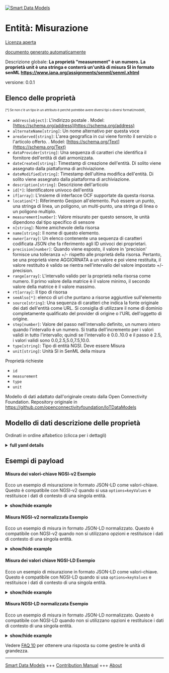 <!-- 10-Header -->  
[![Smart Data Models](https://smartdatamodels.org/wp-content/uploads/2022/01/SmartDataModels_logo.png "Logo")](https://smartdatamodels.org)  
Entità: Misurazione  
===================<!-- /10-Header -->  
<!-- 15-License -->  
[Licenza aperta](https://github.com/smart-data-models//dataModel.OCF/blob/master/Measurement/LICENSE.md)  
[documento generato automaticamente](https://docs.google.com/presentation/d/e/2PACX-1vTs-Ng5dIAwkg91oTTUdt8ua7woBXhPnwavZ0FxgR8BsAI_Ek3C5q97Nd94HS8KhP-r_quD4H0fgyt3/pub?start=false&loop=false&delayms=3000#slide=id.gb715ace035_0_60)  
<!-- /15-License -->  
<!-- 20-Description -->  
Descrizione globale: **La proprietà "measurement" è un numero. La proprietà unit è una stringa e conterrà un'unità di misura SI in formato senML https://www.iana.org/assignments/senml/senml.xhtml**  
versione: 0.0.1  
<!-- /20-Description -->  
<!-- 30-PropertiesList -->  

## Elenco delle proprietà  

<sup><sub>[*] Se non c'è un tipo in un attributo è perché potrebbe avere diversi tipi o diversi formati/modelli</sub></sup>.  
- `address[object]`: L'indirizzo postale  . Model: [https://schema.org/address](https://schema.org/address)- `alternateName[string]`: Un nome alternativo per questa voce  - `areaServed[string]`: L'area geografica in cui viene fornito il servizio o l'articolo offerto.  . Model: [https://schema.org/Text](https://schema.org/Text)- `dataProvider[string]`: Una sequenza di caratteri che identifica il fornitore dell'entità di dati armonizzata.  - `dateCreated[string]`: Timestamp di creazione dell'entità. Di solito viene assegnato dalla piattaforma di archiviazione.  - `dateModified[string]`: Timestamp dell'ultima modifica dell'entità. Di solito viene assegnato dalla piattaforma di archiviazione.  - `description[string]`: Descrizione dell'articolo  - `id[*]`: Identificatore univoco dell'entità  - `if[array]`: L'insieme di interfacce OCF supportate da questa risorsa.  - `location[*]`: Riferimento Geojson all'elemento. Può essere un punto, una stringa di linea, un poligono, un multi-punto, una stringa di linea o un poligono multiplo.  - `measurement[number]`: Valore misurato per questo sensore, le unità dipendono dal tipo specifico di sensore  - `n[string]`: Nome amichevole della risorsa  - `name[string]`: Il nome di questo elemento.  - `owner[array]`: Un elenco contenente una sequenza di caratteri codificata JSON che fa riferimento agli ID univoci dei proprietari.  - `precision[number]`: Quando viene esposto, il valore in 'precision' fornisce una tolleranza +/- rispetto alle proprietà della risorsa. Pertanto, se una proprietà viene AGGIORNATA a un valore e poi viene restituita, il valore restituito è valido se rientra nell'intervallo del valore impostato +/- precision.  - `range[array]`: L'intervallo valido per la proprietà nella risorsa come numero. Il primo valore della matrice è il valore minimo, il secondo valore della matrice è il valore massimo.  - `rt[array]`: Il tipo di risorsa  - `seeAlso[*]`: elenco di uri che puntano a risorse aggiuntive sull'elemento  - `source[string]`: Una sequenza di caratteri che indica la fonte originale dei dati dell'entità come URL. Si consiglia di utilizzare il nome di dominio completamente qualificato del provider di origine o l'URL dell'oggetto di origine.  - `step[number]`: Valore del passo nell'intervallo definito, un numero intero quando l'intervallo è un numero.  Si tratta dell'incremento per i valori validi in tutto l'intervallo; quindi se l'intervallo è 0.0..10.0 e il passo è 2.5, i valori validi sono 0.0,2.5,5.0,7.5,10.0.  - `type[string]`: Tipo di entità NGSI. Deve essere Misura  - `unit[string]`: Unità SI in SenML della misura  <!-- /30-PropertiesList -->  
<!-- 35-RequiredProperties -->  
Proprietà richieste  
- `id`  - `measurement`  - `type`  - `unit`  <!-- /35-RequiredProperties -->  
<!-- 40-RequiredProperties -->  
Modello di dati adattato dall'originale creato dalla Open Connectivity Foundation. Repository originale in https://github.com/openconnectivityfoundation/IoTDataModels  
<!-- /40-RequiredProperties -->  
<!-- 50-DataModelHeader -->  
## Modello di dati descrizione delle proprietà  
Ordinati in ordine alfabetico (clicca per i dettagli)  
<!-- /50-DataModelHeader -->  
<!-- 60-ModelYaml -->  
<details><summary><strong>full yaml details</strong></summary>    
```yaml  
Measurement:    
  description: 'This Resource describes a continuous measurement of some value or property or entity .The Property ''measurement'' is a number. The Property unit is a string and will contain an SI unit of measurement in senML format  https://www.iana.org/assignments/senml/senml.xhtml'    
  properties:    
    address:    
      description: 'The mailing address'    
      properties:    
        addressCountry:    
          description: 'Property. The country. For example, Spain. Model:''https://schema.org/addressCountry'''    
          type: string    
        addressLocality:    
          description: 'Property. The locality in which the street address is, and which is in the region. Model:''https://schema.org/addressLocality'''    
          type: string    
        addressRegion:    
          description: 'Property. The region in which the locality is, and which is in the country. Model:''https://schema.org/addressRegion'''    
          type: string    
        postOfficeBoxNumber:    
          description: 'Property. The post office box number for PO box addresses. For example, 03578. Model:''https://schema.org/postOfficeBoxNumber'''    
          type: string    
        postalCode:    
          description: 'Property. The postal code. For example, 24004. Model:''https://schema.org/https://schema.org/postalCode'''    
          type: string    
        streetAddress:    
          description: 'Property. The street address. Model:''https://schema.org/streetAddress'''    
          type: string    
      type: object    
      x-ngsi:    
        model: https://schema.org/address    
        type: Property    
    alternateName:    
      description: 'An alternative name for this item'    
      type: string    
      x-ngsi:    
        type: Property    
    areaServed:    
      description: 'The geographic area where a service or offered item is provided'    
      type: string    
      x-ngsi:    
        model: https://schema.org/Text    
        type: Property    
    dataProvider:    
      description: 'A sequence of characters identifying the provider of the harmonised data entity.'    
      type: string    
      x-ngsi:    
        type: Property    
    dateCreated:    
      description: 'Entity creation timestamp. This will usually be allocated by the storage platform.'    
      format: date-time    
      type: string    
      x-ngsi:    
        type: Property    
    dateModified:    
      description: 'Timestamp of the last modification of the entity. This will usually be allocated by the storage platform.'    
      format: date-time    
      type: string    
      x-ngsi:    
        type: Property    
    description:    
      description: 'A description of this item'    
      type: string    
      x-ngsi:    
        type: Property    
    id:    
      anyOf: &measurement_-_properties_-_owner_-_items_-_anyof    
        - description: 'Property. Identifier format of any NGSI entity'    
          maxLength: 256    
          minLength: 1    
          pattern: ^[\w\-\.\{\}\$\+\*\[\]`|~^@!,:\\]+$    
          type: string    
        - description: 'Property. Identifier format of any NGSI entity'    
          format: uri    
          type: string    
      description: 'Unique identifier of the entity'    
      x-ngsi:    
        type: Property    
    if:    
      description: 'The OCF Interface set supported by this Resource'    
      items:    
        enum:    
          - oic.if.baseline    
          - oic.if.s    
        maxLength: 64    
        type: string    
      minItems: 2    
      readOnly: true    
      type: array    
      uniqueItems: true    
      x-ngsi:    
        type: Property    
    location:    
      description: 'Geojson reference to the item. It can be Point, LineString, Polygon, MultiPoint, MultiLineString or MultiPolygon'    
      oneOf:    
        - description: 'Geoproperty. Geojson reference to the item. Point'    
          properties:    
            bbox:    
              items:    
                type: number    
              minItems: 4    
              type: array    
            coordinates:    
              items:    
                type: number    
              minItems: 2    
              type: array    
            type:    
              enum:    
                - Point    
              type: string    
          required:    
            - type    
            - coordinates    
          title: 'GeoJSON Point'    
          type: object    
        - description: 'Geoproperty. Geojson reference to the item. LineString'    
          properties:    
            bbox:    
              items:    
                type: number    
              minItems: 4    
              type: array    
            coordinates:    
              items:    
                items:    
                  type: number    
                minItems: 2    
                type: array    
              minItems: 2    
              type: array    
            type:    
              enum:    
                - LineString    
              type: string    
          required:    
            - type    
            - coordinates    
          title: 'GeoJSON LineString'    
          type: object    
        - description: 'Geoproperty. Geojson reference to the item. Polygon'    
          properties:    
            bbox:    
              items:    
                type: number    
              minItems: 4    
              type: array    
            coordinates:    
              items:    
                items:    
                  items:    
                    type: number    
                  minItems: 2    
                  type: array    
                minItems: 4    
                type: array    
              type: array    
            type:    
              enum:    
                - Polygon    
              type: string    
          required:    
            - type    
            - coordinates    
          title: 'GeoJSON Polygon'    
          type: object    
        - description: 'Geoproperty. Geojson reference to the item. MultiPoint'    
          properties:    
            bbox:    
              items:    
                type: number    
              minItems: 4    
              type: array    
            coordinates:    
              items:    
                items:    
                  type: number    
                minItems: 2    
                type: array    
              type: array    
            type:    
              enum:    
                - MultiPoint    
              type: string    
          required:    
            - type    
            - coordinates    
          title: 'GeoJSON MultiPoint'    
          type: object    
        - description: 'Geoproperty. Geojson reference to the item. MultiLineString'    
          properties:    
            bbox:    
              items:    
                type: number    
              minItems: 4    
              type: array    
            coordinates:    
              items:    
                items:    
                  items:    
                    type: number    
                  minItems: 2    
                  type: array    
                minItems: 2    
                type: array    
              type: array    
            type:    
              enum:    
                - MultiLineString    
              type: string    
          required:    
            - type    
            - coordinates    
          title: 'GeoJSON MultiLineString'    
          type: object    
        - description: 'Geoproperty. Geojson reference to the item. MultiLineString'    
          properties:    
            bbox:    
              items:    
                type: number    
              minItems: 4    
              type: array    
            coordinates:    
              items:    
                items:    
                  items:    
                    items:    
                      type: number    
                    minItems: 2    
                    type: array    
                  minItems: 4    
                  type: array    
                type: array    
              type: array    
            type:    
              enum:    
                - MultiPolygon    
              type: string    
          required:    
            - type    
            - coordinates    
          title: 'GeoJSON MultiPolygon'    
          type: object    
      x-ngsi:    
        type: Geoproperty    
    measurement:    
      description: 'Measured value for this sensor, units depend on the specific type of sensor'    
      readOnly: true    
      type: number    
      x-ngsi:    
        type: Property    
    n:    
      description: 'Friendly name of the Resource'    
      maxLength: 64    
      readOnly: true    
      type: string    
      x-ngsi:    
        type: Property    
    name:    
      description: 'The name of this item.'    
      type: string    
      x-ngsi:    
        type: Property    
    owner:    
      description: 'A List containing a JSON encoded sequence of characters referencing the unique Ids of the owner(s)'    
      items:    
        anyOf: *measurement_-_properties_-_owner_-_items_-_anyof    
        description: 'Property. Unique identifier of the entity'    
      type: array    
      x-ngsi:    
        type: Property    
    precision:    
      description: 'When exposed the value in ''precision'' provides a +/- tolerance against the Properties in the Resource. Thus if a Property is UPDATED to a value and that Property then RETRIEVED, the RETRIEVED value is valid if in the range of the set value +/- precision'    
      readOnly: true    
      type: number    
      x-ngsi:    
        type: Property    
    range:    
      description: 'The valid range for the Property in the Resource as a number. The first value in the array is the minimum value, the second value in the array is the maximum value.'    
      items:    
        type: number    
      maxItems: 2    
      minItems: 2    
      readOnly: true    
      type: array    
      x-ngsi:    
        type: Property    
    rt:    
      description: 'The Resource Type'    
      items:    
        enum:    
          - oic.r.sensor.measurement    
        maxLength: 64    
        type: string    
      minItems: 1    
      readOnly: true    
      type: array    
      uniqueItems: true    
      x-ngsi:    
        type: Property    
    seeAlso:    
      description: 'list of uri pointing to additional resources about the item'    
      oneOf:    
        - items:    
            format: uri    
            type: string    
          minItems: 1    
          type: array    
        - format: uri    
          type: string    
      x-ngsi:    
        type: Property    
    source:    
      description: 'A sequence of characters giving the original source of the entity data as a URL. Recommended to be the fully qualified domain name of the source provider, or the URL to the source object.'    
      type: string    
      x-ngsi:    
        type: Property    
    step:    
      description: 'Step value across the defined range an integer when the range is a number.  This is the increment for valid values across the range; so if range is 0.0..10.0 and step is 2.5 then valid values are 0.0,2.5,5.0,7.5,10.0.'    
      readOnly: true    
      type: number    
      x-ngsi:    
        type: Property    
    type:    
      description: 'NGSI entity type. It has to be Measurement'    
      enum:    
        - Measurement    
      type: string    
      x-ngsi:    
        type: Property    
    unit:    
      description: 'SI unit in SenML of the measurement'    
      readOnly: true    
      type: string    
      x-ngsi:    
        type: Property    
  required:    
    - measurement    
    - unit    
    - id    
    - type    
  type: object    
  x-derived-from: https://raw.githubusercontent.com/openconnectivityfoundation/IoTDataModels/master/genericmeasurement.swagger.json    
  x-disclaimer: 'Redistribution and use in source and binary forms, with or without modification, are permitted  provided that the license conditions are met. Copyleft (c) 2021 Contributors to Smart Data Models Program'    
  x-license-url: https://github.com/smart-data-models/dataModel.OCF/blob/master/Measurement/LICENSE.md    
  x-model-schema: https://smart-data-models.github.io/dataModel.OCF/Measurement/schema.json    
  x-model-tags: OCF    
  x-version: 0.0.1    
```  
</details>    
<!-- /60-ModelYaml -->  
<!-- 70-MiddleNotes -->  
<!-- /70-MiddleNotes -->  
<!-- 80-Examples -->  
## Esempi di payload  
#### Misura dei valori-chiave NGSI-v2 Esempio  
Ecco un esempio di misurazione in formato JSON-LD come valori-chiave. Questo è compatibile con NGSI-v2 quando si usa `options=keyValues` e restituisce i dati di contesto di una singola entità.  
<details><summary><strong>show/hide example</strong></summary>    
```json  
{  
  "id": "urn:ngsi-ld:Measurement:id:SIOX:11739593",  
  "dateCreated": "2012-07-28T08:54:49Z",  
  "dateModified": "2006-03-02T07:04:57Z",  
  "source": "First response big PM. Bad not program what worry.",  
  "name": "Outside actually Democrat foot sign situation. Professor society wife especially. Cost law close maintain interesting.",  
  "alternateName": "Kitchen take bit hold away dream region team.",  
  "description": "Center adult even feeling. Chance send light tell skin likely.",  
  "dataProvider": "Body maybe design collection. Song try dinner huge help.",  
  "owner": [  
    "urn:ngsi-ld:Measurement:items:QZGX:60313449",  
    "urn:ngsi-ld:Measurement:items:BXXK:45037618"  
  ],  
  "seeAlso": [  
    "urn:ngsi-ld:Measurement:items:GEJJ:63681855",  
    "urn:ngsi-ld:Measurement:items:AJTT:05782902"  
  ],  
  "location": {  
    "type": "Point",  
    "coordinates": [  
      -12.225041,  
      58.259399  
    ]  
  },  
  "address": {  
    "streetAddress": "Break edge particularly each possible degree four. If pay contain responsibility kid nor manage get. Life argue five.",  
    "addressLocality": "Final already free customer research close past himself. Maintain gun next mission camera.",  
    "addressRegion": "Test certainly that follow available evidence explain. He meeting he management rich industry price. Three decade prevent something.",  
    "addressCountry": "Focus produce whatever keep official use hear happen.",  
    "postalCode": "Evidence miss middle pull increase determine. Sing range eye be among benefit peace tax. Ready rule send lay.",  
    "postOfficeBoxNumber": "Lawyer road century reveal method. Partner anyone far."  
  },  
  "areaServed": "Ten force hand present us story. That beat record economic table mouth image understand. Run see article still work.",  
  "rt": [  
    "oic.r.sensor.measurement",  
    "oic.r.sensor.measurement"  
  ],  
  "unit": "Scene consider so me push professional employee thank.",  
  "measurement": {  
    "type": "Property",  
    "value": 17.5  
  },  
  "precision": {  
    "type": "Property",  
    "value": 619.8  
  },  
  "n": "Size voice write best.",  
  "range": [  
    395.3,  
    73.0  
  ],  
  "step": {  
    "type": "Property",  
    "value": 944.6  
  },  
  "if": [  
    "oic.if.s",  
    "oic.if.baseline"  
  ],  
  "type": "Measurement"  
}  
```  
</details>  
#### Misura NGSI-v2 normalizzata Esempio  
Ecco un esempio di misura in formato JSON-LD normalizzato. Questo è compatibile con NGSI-v2 quando non si utilizzano opzioni e restituisce i dati di contesto di una singola entità.  
<details><summary><strong>show/hide example</strong></summary>    
```json  
{  
  "id": {  
    "type": "string",  
    "value": "urn:ngsi-ld:Measurement:id:SIOX:11739593"  
  },  
  "dateCreated": {  
    "format": "date-time",  
    "type": "string",  
    "value": "2012-07-28T08:54:49Z"  
  },  
  "dateModified": {  
    "format": "date-time",  
    "type": "string",  
    "value": "2006-03-02T07:04:57Z"  
  },  
  "source": {  
    "type": "string",  
    "value": "First response big PM. Bad not program what worry."  
  },  
  "name": {  
    "type": "string",  
    "value": "Outside actually Democrat foot sign situation. Professor society wife especially. Cost law close maintain interesting."  
  },  
  "alternateName": {  
    "type": "string",  
    "value": "Kitchen take bit hold away dream region team."  
  },  
  "description": {  
    "type": "string",  
    "value": "Center adult even feeling. Chance send light tell skin likely."  
  },  
  "dataProvider": {  
    "type": "string",  
    "value": "Body maybe design collection. Song try dinner huge help."  
  },  
  "owner": {  
    "type": "array",  
    "value": [  
      "urn:ngsi-ld:Measurement:items:QZGX:60313449",  
      "urn:ngsi-ld:Measurement:items:BXXK:45037618"  
    ]  
  },  
  "seeAlso": {  
    "type": "array",  
    "value": [  
      "urn:ngsi-ld:Measurement:items:GEJJ:63681855",  
      "urn:ngsi-ld:Measurement:items:AJTT:05782902"  
    ]  
  },  
  "location": {  
    "type": "object",  
    "value": {  
      "type": "Point",  
      "coordinates": [  
        -12.225041,  
        58.259399  
      ]  
    }  
  },  
  "address": {  
    "type": "object",  
    "value": {  
      "streetAddress": "Break edge particularly each possible degree four. If pay contain responsibility kid nor manage get. Life argue five.",  
      "addressLocality": "Final already free customer research close past himself. Maintain gun next mission camera.",  
      "addressRegion": "Test certainly that follow available evidence explain. He meeting he management rich industry price. Three decade prevent something.",  
      "addressCountry": "Focus produce whatever keep official use hear happen.",  
      "postalCode": "Evidence miss middle pull increase determine. Sing range eye be among benefit peace tax. Ready rule send lay.",  
      "postOfficeBoxNumber": "Lawyer road century reveal method. Partner anyone far."  
    }  
  },  
  "areaServed": {  
    "type": "string",  
    "value": "Ten force hand present us story. That beat record economic table mouth image understand. Run see article still work."  
  },  
  "rt": {  
    "type": "array",  
    "value": [  
      "oic.r.sensor.measurement",  
      "oic.r.sensor.measurement"  
    ]  
  },  
  "unit": {  
    "type": "string",  
    "value": "Scene consider so me push professional employee thank."  
  },  
  "measurement": {  
    "type": "object",  
    "value": {  
      "type": "Property",  
      "value": 17.5  
    }  
  },  
  "precision": {  
    "type": "object",  
    "value": {  
      "type": "Property",  
      "value": 619.8  
    }  
  },  
  "n": {  
    "type": "string",  
    "value": "Size voice write best."  
  },  
  "range": {  
    "type": "array",  
    "value": [  
      395.3,  
      73.0  
    ]  
  },  
  "step": {  
    "type": "object",  
    "value": {  
      "type": "Property",  
      "value": 944.6  
    }  
  },  
  "if": {  
    "type": "array",  
    "value": [  
      "oic.if.s",  
      "oic.if.baseline"  
    ]  
  },  
  "type": {  
    "type": "string",  
    "value": "Measurement"  
  }  
}  
```  
</details>  
#### Misura dei valori chiave NGSI-LD Esempio  
Ecco un esempio di misurazione in formato JSON-LD come valori-chiave. Questo è compatibile con NGSI-LD quando si usa `options=keyValues` e restituisce i dati di contesto di una singola entità.  
<details><summary><strong>show/hide example</strong></summary>    
```json  
{  
    "id": "urn:ngsi-ld:Measurement:id:SIOX:11739593",  
    "dateCreated": "2012-07-28T08:54:49Z",  
    "dateModified": "2006-03-02T07:04:57Z",  
    "source": "First response big PM. Bad not program what worry.",  
    "name": "Outside actually Democrat foot sign situation. Professor society wife especially. Cost law close maintain interesting.",  
    "alternateName": "Kitchen take bit hold away dream region team.",  
    "description": "Center adult even feeling. Chance send light tell skin likely.",  
    "dataProvider": "Body maybe design collection. Song try dinner huge help.",  
    "owner": [  
        "urn:ngsi-ld:Measurement:items:QZGX:60313449",  
        "urn:ngsi-ld:Measurement:items:BXXK:45037618"  
    ],  
    "seeAlso": [  
        "urn:ngsi-ld:Measurement:items:GEJJ:63681855",  
        "urn:ngsi-ld:Measurement:items:AJTT:05782902"  
    ],  
    "location": {  
        "type": "Point",  
        "coordinates": [  
            -12.225041,  
            58.259399  
        ]  
    },  
    "address": {  
        "streetAddress": "Break edge particularly each possible degree four. If pay contain responsibility kid nor manage get. Life argue five.",  
        "addressLocality": "Final already free customer research close past himself. Maintain gun next mission camera.",  
        "addressRegion": "Test certainly that follow available evidence explain. He meeting he management rich industry price. Three decade prevent something.",  
        "addressCountry": "Focus produce whatever keep official use hear happen.",  
        "postalCode": "Evidence miss middle pull increase determine. Sing range eye be among benefit peace tax. Ready rule send lay.",  
        "postOfficeBoxNumber": "Lawyer road century reveal method. Partner anyone far."  
    },  
    "areaServed": "Ten force hand present us story. That beat record economic table mouth image understand. Run see article still work.",  
    "rt": [  
        "oic.r.sensor.measurement",  
        "oic.r.sensor.measurement"  
    ],  
    "unit": "Scene consider so me push professional employee thank.",  
    "measurement": {  
        "type": "Property",  
        "value": 17.5  
    },  
    "precision": {  
        "type": "Property",  
        "value": 619.8  
    },  
    "n": "Size voice write best.",  
    "range": [  
        395.3,  
        73.0  
    ],  
    "step": {  
        "type": "Property",  
        "value": 944.6  
    },  
    "if": [  
        "oic.if.s",  
        "oic.if.baseline"  
    ],  
    "type": "Measurement",  
    "@context": [  
        "https://smartdatamodels.org/context.jsonld",  
        "https://raw.githubusercontent.com/smart-data-models/dataModel.OCF/master/context.jsonld"  
    ]  
}  
```  
</details>  
#### Misura NGSI-LD normalizzata Esempio  
Ecco un esempio di misura in formato JSON-LD normalizzato. Questo è compatibile con NGSI-LD quando non si utilizzano opzioni e restituisce i dati di contesto di una singola entità.  
<details><summary><strong>show/hide example</strong></summary>    
```json  
{  
    "id": "urn:ngsi-ld:Measurement:id:YAWA:53179077",  
    "dateCreated": {  
        "type": "Property",  
        "value": {  
            "@type": "DateTime",  
            "@value": "1989-03-04T00:13:33Z"  
        }  
    },  
    "dateModified": {  
        "type": "Property",  
        "value": {  
            "@type": "DateTime",  
            "@value": "2007-12-31T15:08:19Z"  
        }  
    },  
    "source": {  
        "type": "Property",  
        "value": "Mean consider even nature mouth. Road treatment staff."  
    },  
    "name": {  
        "type": "Property",  
        "value": "Policy across Democrat part girl pattern reality. List drug machine college."  
    },  
    "alternateName": {  
        "type": "Property",  
        "value": "Machine cultural describe matter. Move bed drop expert upon catch guy."  
    },  
    "description": {  
        "type": "Property",  
        "value": "Democrat her reality sure memory boy support training. Interesting weight theory out under."  
    },  
    "dataProvider": {  
        "type": "Property",  
        "value": "Prevent expert decision ahead. Customer generation finish course marriage organization very."  
    },  
    "owner": {  
        "type": "Property",  
        "value": [  
            "urn:ngsi-ld:Measurement:items:MTAY:57069402",  
            "urn:ngsi-ld:Measurement:items:OBSI:19767896"  
        ]  
    },  
    "seeAlso": {  
        "type": "Property",  
        "value": [  
            "urn:ngsi-ld:Measurement:items:HPGE:08143492"  
        ]  
    },  
    "location": {  
        "type": "Property",  
        "value": {  
            "type": "Point",  
            "coordinates": [  
                51.5163355,  
                97.358247  
            ]  
        }  
    },  
    "address": {  
        "type": "Property",  
        "value": {  
            "streetAddress": "Standard risk management piece. Anything fund either form. Eye street word family.",  
            "addressLocality": "Upon type degree off skill possible area. School power traditional eat. Deep successful mind single system.",  
            "addressRegion": "Yeah happy to research. Catch surface billion race ok activity.",  
            "addressCountry": "Including region half pick.",  
            "postalCode": "Sing fear score make capital. Ever finish red out necessary. Because laugh trouble might.",  
            "postOfficeBoxNumber": "Effort enjoy reach billion similar project less. Strong stand season me. That record ready could reflect place."  
        }  
    },  
    "areaServed": {  
        "type": "Property",  
        "value": "Report him laugh. Yard particular politics."  
    },  
    "rt": {  
        "type": "Property",  
        "value": [  
            "oic.r.sensor.measurement"  
        ]  
    },  
    "unit": {  
        "type": "Property",  
        "value": "Week deep drive lead everybody. Necessary lawyer indeed strategy sing. Information voice remain. Bag benefit behavior he."  
    },  
    "measurement": {  
        "type": "Property",  
        "value": 27.0  
    },  
    "precision": {  
        "type": "Property",  
        "value": 145.8  
    },  
    "n": {  
        "type": "Property",  
        "value": "Environmental anything follow military reach. Stock trip rest view perhaps single painting. Program company doctor chair field voice pay."  
    },  
    "range": {  
        "type": "Property",  
        "value": [  
            556.9,  
            981.2  
        ]  
    },  
    "step": {  
        "type": "Property",  
        "value": 840.7  
    },  
    "if": {  
        "type": "Property",  
        "value": [  
            "oic.if.baseline",  
            "oic.if.s"  
        ]  
    },  
    "type": "Measurement",  
    "@context": [  
        "https://smartdatamodels.org/context.jsonld",  
        "https://raw.githubusercontent.com/smart-data-models/dataModel.OCF/master/context.jsonld"  
    ]  
}  
```  
</details><!-- /80-Examples -->  
<!-- 90-FooterNotes -->  
<!-- /90-FooterNotes -->  
<!-- 95-Units -->  
Vedere [FAQ 10](https://smartdatamodels.org/index.php/faqs/) per ottenere una risposta su come gestire le unità di grandezza.  
<!-- /95-Units -->  
<!-- 97-LastFooter -->  
---  
[Smart Data Models](https://smartdatamodels.org) +++ [Contribution Manual](https://bit.ly/contribution_manual) +++ [About](https://bit.ly/Introduction_SDM)<!-- /97-LastFooter -->  

